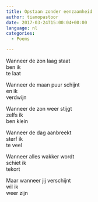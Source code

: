 ```yaml
---
title: Opstaan zonder eenzaamheid
author: tiamopastoor
date: 2017-03-24T15:00:04+00:00
language: nl
categories:
  - Poems

---
```

Wanneer de zon laag staat  
ben ik  
te laat

Wanneer de maan puur schijnt  
en ik  
verdwijn

Wanneer de zon weer stijgt  
zelfs ik  
ben klein

Wanneer de dag aanbreekt  
sterf ik  
te veel

Wanneer alles wakker wordt  
schiet ik  
tekort

Maar wanneer jij verschijnt  
wil ik  
weer zijn